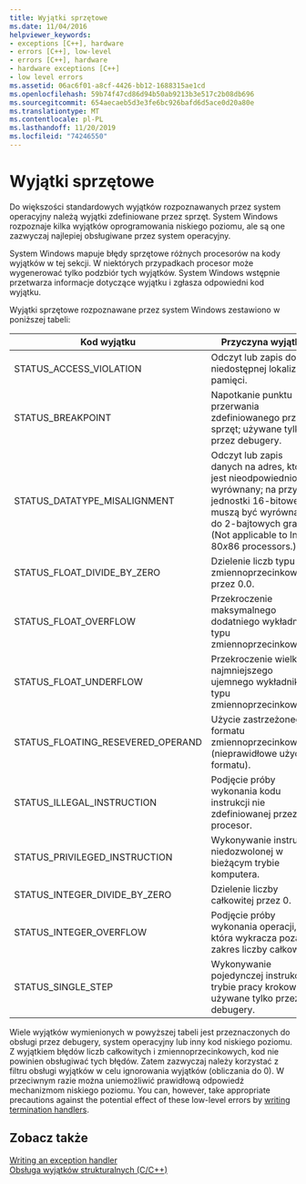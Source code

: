 ```yaml
---
title: Wyjątki sprzętowe
ms.date: 11/04/2016
helpviewer_keywords:
- exceptions [C++], hardware
- errors [C++], low-level
- errors [C++], hardware
- hardware exceptions [C++]
- low level errors
ms.assetid: 06ac6f01-a8cf-4426-bb12-1688315ae1cd
ms.openlocfilehash: 59b74f47cd86d94b50ab9213b3e517c2b08db696
ms.sourcegitcommit: 654aecaeb5d3e3fe6bc926bafd6d5ace0d20a80e
ms.translationtype: MT
ms.contentlocale: pl-PL
ms.lasthandoff: 11/20/2019
ms.locfileid: "74246550"
---
```

# <a name="hardware-exceptions"></a>Wyjątki sprzętowe

Do większości standardowych wyjątków rozpoznawanych przez system operacyjny należą wyjątki zdefiniowane przez sprzęt. System Windows rozpoznaje kilka wyjątków oprogramowania niskiego poziomu, ale są one zazwyczaj najlepiej obsługiwane przez system operacyjny.

System Windows mapuje błędy sprzętowe różnych procesorów na kody wyjątków w tej sekcji. W niektórych przypadkach procesor może wygenerować tylko podzbiór tych wyjątków. System Windows wstępnie przetwarza informacje dotyczące wyjątku i zgłasza odpowiedni kod wyjątku.

Wyjątki sprzętowe rozpoznawane przez system Windows zestawiono w poniższej tabeli:

|Kod wyjątku|Przyczyna wyjątku|
|--------------------|------------------------|
|STATUS_ACCESS_VIOLATION|Odczyt lub zapis do niedostępnej lokalizacji pamięci.|
|STATUS_BREAKPOINT|Napotkanie punktu przerwania zdefiniowanego przez sprzęt; używane tylko przez debugery.|
|STATUS_DATATYPE_MISALIGNMENT|Odczyt lub zapis danych na adres, który jest nieodpowiednio wyrównany; na przykład jednostki 16-bitowe muszą być wyrównane do 2-bajtowych granic. (Not applicable to Intel 80*x*86 processors.)|
|STATUS_FLOAT_DIVIDE_BY_ZERO|Dzielenie liczb typu zmiennoprzecinkowego przez 0.0.|
|STATUS_FLOAT_OVERFLOW|Przekroczenie maksymalnego dodatniego wykładnika typu zmiennoprzecinkowego.|
|STATUS_FLOAT_UNDERFLOW|Przekroczenie wielkości najmniejszego ujemnego wykładnika typu zmiennoprzecinkowego.|
|STATUS_FLOATING_RESEVERED_OPERAND|Użycie zastrzeżonego formatu zmiennoprzecinkowego (nieprawidłowe użycie formatu).|
|STATUS_ILLEGAL_INSTRUCTION|Podjęcie próby wykonania kodu instrukcji nie zdefiniowanej przez procesor.|
|STATUS_PRIVILEGED_INSTRUCTION|Wykonywanie instrukcji niedozwolonej w bieżącym trybie komputera.|
|STATUS_INTEGER_DIVIDE_BY_ZERO|Dzielenie liczby całkowitej przez 0.|
|STATUS_INTEGER_OVERFLOW|Podjęcie próby wykonania operacji, która wykracza poza zakres liczby całkowitej.|
|STATUS_SINGLE_STEP|Wykonywanie pojedynczej instrukcji w trybie pracy krokowej; używane tylko przez debugery.|

Wiele wyjątków wymienionych w powyższej tabeli jest przeznaczonych do obsługi przez debugery, system operacyjny lub inny kod niskiego poziomu. Z wyjątkiem błędów liczb całkowitych i zmiennoprzecinkowych, kod nie powinien obsługiwać tych błędów. Zatem zazwyczaj należy korzystać z filtru obsługi wyjątków w celu ignorowania wyjątków (obliczania do 0). W przeciwnym razie można uniemożliwić prawidłową odpowiedź mechanizmom niskiego poziomu. You can, however, take appropriate precautions against the potential effect of these low-level errors by [writing termination handlers](../cpp/writing-a-termination-handler.md).

## <a name="see-also"></a>Zobacz także

[Writing an exception handler](../cpp/writing-an-exception-handler.md)<br/>
[Obsługa wyjątków strukturalnych (C/C++)](../cpp/structured-exception-handling-c-cpp.md)